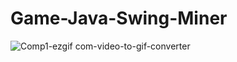 # Game-Java-Swing-Miner
 

![Comp1-ezgif com-video-to-gif-converter](https://github.com/user-attachments/assets/0c38c08b-391f-416b-869a-dfdfb7d69619)
